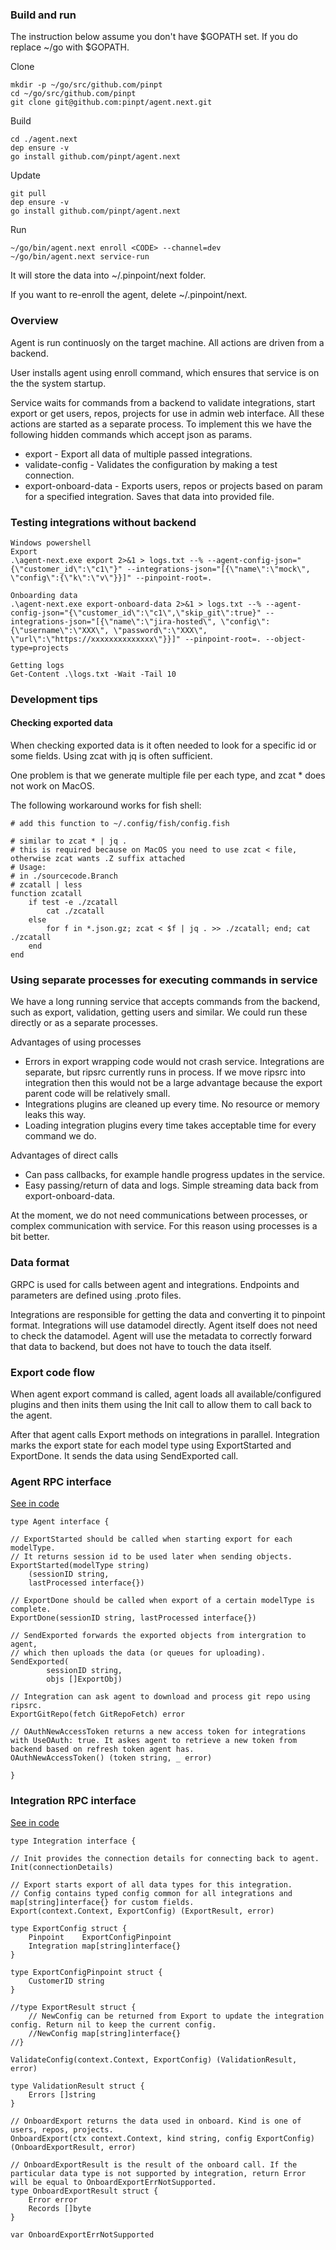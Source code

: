 ### Build and run

The instruction below assume you don't have $GOPATH set. If you do replace ~/go with $GOPATH.

Clone
```
mkdir -p ~/go/src/github.com/pinpt
cd ~/go/src/github.com/pinpt
git clone git@github.com:pinpt/agent.next.git
```

Build
```
cd ./agent.next
dep ensure -v
go install github.com/pinpt/agent.next
```

Update
```
git pull
dep ensure -v
go install github.com/pinpt/agent.next
```

Run
```
~/go/bin/agent.next enroll <CODE> --channel=dev
~/go/bin/agent.next service-run
```

It will store the data into ~/.pinpoint/next folder.

If you want to re-enroll the agent, delete ~/.pinpoint/next.

### Overview

Agent is run continuosly on the target machine. All actions are driven from a backend.

User installs agent using enroll command, which ensures that service is on the the system startup.

Service waits for commands from a backend to validate integrations, start export or get users, repos, projects for use in admin web interface. All these actions are started as a separate process. To implement this we have the following hidden commands which accept json as params.

- export - Export all data of multiple passed integrations.
- validate-config - Validates the configuration by making a test connection.
- export-onboard-data - Exports users, repos or projects based on param for a specified integration. Saves that data into provided file.



### Testing integrations without backend

```
Windows powershell
Export
.\agent-next.exe export 2>&1 > logs.txt --% --agent-config-json="{\"customer_id\":\"c1\"}" --integrations-json="[{\"name\":\"mock\", \"config\":{\"k\":\"v\"}}]" --pinpoint-root=.

Onboarding data
.\agent-next.exe export-onboard-data 2>&1 > logs.txt --% --agent-config-json="{\"customer_id\":\"c1\",\"skip_git\":true}" --integrations-json="[{\"name\":\"jira-hosted\", \"config\":{\"username\":\"XXX\", \"password\":\"XXX\", \"url\":\"https://xxxxxxxxxxxxxx\"}}]" --pinpoint-root=. --object-type=projects

Getting logs
Get-Content .\logs.txt -Wait -Tail 10
```

### Development tips

#### Checking exported data
When checking exported data is it often needed to look for a specific id or some fields. Using zcat with jq is often sufficient.

One problem is that we generate multiple file per each type, and zcat * does not work on MacOS.

The following workaround works for fish shell:

```
# add this function to ~/.config/fish/config.fish

# similar to zcat * | jq .
# this is required because on MacOS you need to use zcat < file, otherwise zcat wants .Z suffix attached
# Usage:
# in ./sourcecode.Branch
# zcatall | less
function zcatall
	if test -e ./zcatall
		cat ./zcatall
	else
		for f in *.json.gz; zcat < $f | jq . >> ./zcatall; end; cat ./zcatall
	end
end
```

### Using separate processes for executing commands in service
We have a long running service that accepts commands from the backend, such as export, validation, getting users and similar. We could run these directly or as a separate processes.

Advantages of using processes
- Errors in export wrapping code would not crash service. Integrations are separate, but ripsrc currently runs in process. If we move ripsrc into integration then this would not be a large advantage because the export parent code will be relatively small.
- Integrations plugins are cleaned up every time. No resource or memory leaks this way.
- Loading integration plugins every time takes acceptable time for every command we do.

Advantages of direct calls
- Can pass callbacks, for example handle progress updates in the service.
- Easy passing/return of data and logs. Simple streaming data back from export-onboard-data.

At the moment, we do not need communications between processes, or complex communication with service. For this reason using processes is a bit better.

### Data format

GRPC is used for calls between agent and integrations. Endpoints and parameters are defined using .proto files.

Integrations are responsible for getting the data and converting it to pinpoint format. Integrations will use datamodel directly. Agent itself does not need to check the datamodel. Agent will use the metadata to correctly forward that data to backend, but does not have to touch the data itself.

### Export code flow

When agent export command is called, agent loads all available/configured plugins and then inits them using the Init call to allow them to call back to the agent.

After that agent calls Export methods on integrations in parallel. Integration marks the export state for each model type using ExportStarted and ExportDone. It sends the data using SendExported call.

### Agent RPC interface

[See in code](https://github.com/pinpt/agent.next/blob/master/rpcdef/agent.go)

```golang
type Agent interface {

// ExportStarted should be called when starting export for each modelType.
// It returns session id to be used later when sending objects.
ExportStarted(modelType string) 
	(sessionID string,
	lastProcessed interface{})

// ExportDone should be called when export of a certain modelType is complete.
ExportDone(sessionID string, lastProcessed interface{})

// SendExported forwards the exported objects from intergration to agent,
// which then uploads the data (or queues for uploading).
SendExported(
		sessionID string,
		objs []ExportObj)

// Integration can ask agent to download and process git repo using ripsrc.
ExportGitRepo(fetch GitRepoFetch) error

// OAuthNewAccessToken returns a new access token for integrations with UseOAuth: true. It askes agent to retrieve a new token from backend based on refresh token agent has.
OAuthNewAccessToken() (token string, _ error)

}

```


### Integration RPC interface

[See in code](https://github.com/pinpt/agent.next/blob/master/rpcdef/integration.go)

```golang
type Integration interface {

// Init provides the connection details for connecting back to agent.
Init(connectionDetails)

// Export starts export of all data types for this integration.
// Config contains typed config common for all integrations and map[string]interface{} for custom fields.
Export(context.Context, ExportConfig) (ExportResult, error)

type ExportConfig struct {
	Pinpoint    ExportConfigPinpoint
	Integration map[string]interface{}
}

type ExportConfigPinpoint struct {
	CustomerID string
}

//type ExportResult struct {
	// NewConfig can be returned from Export to update the integration config. Return nil to keep the current config.
	//NewConfig map[string]interface{}
//}

ValidateConfig(context.Context, ExportConfig) (ValidationResult, error)

type ValidationResult struct {
	Errors []string
}

// OnboardExport returns the data used in onboard. Kind is one of users, repos, projects. 
OnboardExport(ctx context.Context, kind string, config ExportConfig) (OnboardExportResult, error)

// OnboardExportResult is the result of the onboard call. If the particular data type is not supported by integration, return Error will be equal to OnboardExportErrNotSupported.
type OnboardExportResult struct {
	Error error
	Records []byte 
}

var OnboardExportErrNotSupported

```

